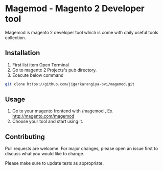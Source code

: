 # Magemod - Magento 2 Developer tool

Magemod is magento 2 developer tool which is come with daily useful tools collection.

## Installation

1. First list item Open Terminal
2. Go to magento 2 Projects's pub directory.
3. Ececute below command

```bash
git clone https://github.com/jigarkarangiya-bvi/magemod.git
```

## Usage
1. Go to your magento frontend with /magemod , Ex. http://magento.com/magemod
2. Choose your tool and start using it.
## Contributing

Pull requests are welcome. For major changes, please open an issue first
to discuss what you would like to change.

Please make sure to update tests as appropriate.